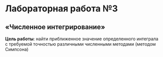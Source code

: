 # Лабораторная работа №3 
## «Численное интегрирование»

**Цель работы**: найти приближенное значение определенного интеграла с требуемой точностью различными численными методами (методом Симпсона)
